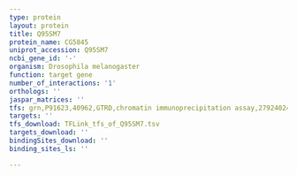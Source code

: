 ```yaml
---
type: protein
layout: protein
title: Q95SM7
protein_name: CG5845
uniprot_accession: Q95SM7
ncbi_gene_id: '-'
organism: Drosophila melanogaster
function: target gene
number_of_interactions: '1'
orthologs: ''
jaspar_matrices: ''
tfs: grn,P91623,40962,GTRD,chromatin immunoprecipitation assay,27924024%5Buid%5D,No
targets: ''
tfs_download: TFLink_tfs_of_Q95SM7.tsv
targets_download: ''
bindingSites_download: ''
binding_sites_ls: ''

---
```

